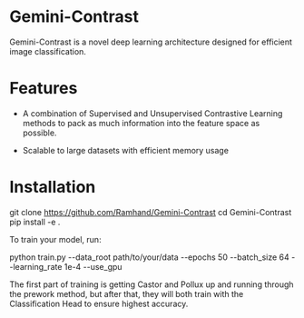 # Gemini-Contrast

Gemini-Contrast is a novel deep learning architecture designed for efficient
image classification.

# Features

- A combination of Supervised and Unsupervised Contrastive Learning methods
  to pack as much information into the feature space as possible.

- Scalable to large datasets with efficient memory usage

# Installation

git clone https://github.com/Ramhand/Gemini-Contrast
cd Gemini-Contrast
pip install -e .

To train your model, run:

python train.py --data_root path/to/your/data --epochs 50 --batch_size 64 --learning_rate 1e-4 --use_gpu

The first part of training is getting Castor and Pollux up and running through the prework method, but after that, they will both train with the Classification Head to
ensure highest accuracy.